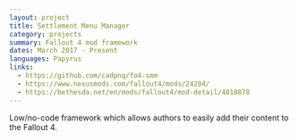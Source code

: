 ```yaml
---
layout: project
title: Settlement Menu Manager
category: projects
summary: Fallout 4 mod framework
dates: March 2017 - Present
languages: Papyrus
links: 
  - https://github.com/cadpnq/fo4-smm
  - https://www.nexusmods.com/fallout4/mods/24204/
  - https://bethesda.net/en/mods/fallout4/mod-detail/4018878
---
```


Low/no-code framework which allows authors to easily add their content to the Fallout 4.